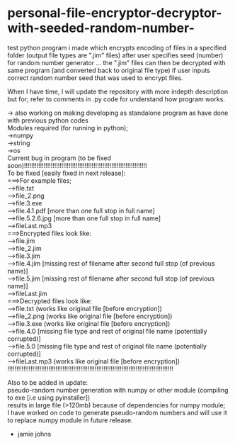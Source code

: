 # personal-file-encryptor-decryptor-with-seeded-random-number-
test python program i made which encrypts encoding of files in a specified folder (output file types are ".jim" files) after user specifies seed (number) for random number generator ... the ".jim" files can then be decrypted with same program (and converted back to original file type) if user inputs correct random number seed that was used to encrypt files.  
  
When I have time, I will update the repository with more indepth description but for; refer to comments in .py code
for understand how program works.  
  
<repository to be updated soon>  
    
  -> also working on making developing as standalone program as have done with previous python codes  
 Modules required (for running in python);  
 ->numpy  
 ->string  
 ->os  
Current bug in program (to  be fixed soon)!!!!!!!!!!!!!!!!!!!!!!!!!!!!!!!!!!!!!!!!!!!!!!!!!!!!!!!!!!!!!!!!!!!!!  
  To be fixed [easily fixed in next release]:     
===>For example files;  
-->file.txt  
-->file_2.png  
-->file.3.exe  
-->file.4.1.pdf [more than one full stop in full name]   
-->file.5.2.6.jpg [more than one full stop in full name]  
-->fileLast.mp3  
===>Encrypted files look like:  
-->file.jim  
-->file_2.jim  
-->file.3.jim  
-->file.4.jim [missing rest of filename after second full stop (of previous name)]  
-->file.5.jim [missing rest of filename after second full stop (of previous name)]  
-->fileLast.jim  
===>Decrypted files look like:  
-->file.txt (works like original file [before encryption])  
-->file_2.png (works like original file [before encryption])  
-->file.3.exe (works like original file [before encryption])  
-->file.4.0 [missing file type and rest of original file name (potentially corrupted)]  
-->file.5.0 [missing file type and rest of original file name (potentially corrupted)]  
-->fileLast.mp3 (works like original file [before encryption])  
!!!!!!!!!!!!!!!!!!!!!!!!!!!!!!!!!!!!!!!!!!!!!!!!!!!!!!!!!!!!!!!!!!!!!!!!!!!!!!!!!!!!!!!!!!!!!  

Also to be added in update:  
pseudo-random number generation with numpy or other module (compiling to exe [i.e using pyinstaller])  
results in large file (>120mb) because of dependencies for numpy module;  
I have worked on code to generate pseudo-random numbers and will use it  
to replace numpy module in future release.  


- jamie johns  
